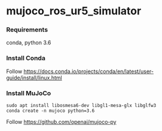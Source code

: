 # mujoco_ros_ur5_simulator

### Requirements

conda, python 3.6

### Install Conda

Follow https://docs.conda.io/projects/conda/en/latest/user-guide/install/linux.html

### Install MuJoCo

```
sudo apt install libosmesa6-dev libgl1-mesa-glx libglfw3
conda create -n mujoco python=3.6
```
Follow https://github.com/openai/mujoco-py


